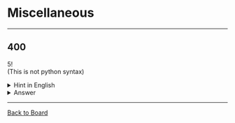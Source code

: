 # Miscellaneous

---

## 400

5!  
(This is not python syntax)

<details>
<summary>Hint in English</summary>
<br>
What 5 factorial, or 5*4*3*2*1?
</details>

<details>
<summary>Answer</summary>
<br>
120
</details>

---

[Back to Board](../board.md)
